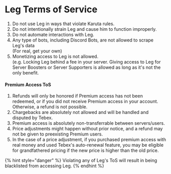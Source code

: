 # Leg Terms of Service

1. Do not use Leg in ways that violate Karuta rules.
2. Do not intentionally strain Leg and cause him to function improperly.
3. Do not automate interactions with Leg.
4. Any type of bots, including Discord Bots, are not allowed to scrape Leg's data\
   (For real, get your own)
5. Monetizing access to Leg is not allowed.\
   (e.g. Locking Leg behind a fee in your server. Giving access to Leg for Server Boosters or Server Supporters is allowed as long as it's not the only benefit.

#### Premium Access ToS

1. Refunds will only be honored if Premium access has not been redeemed, or if you did not receive Premium access in your account. Otherwise, a refund is not possible.
2. Chargebacks are absolutely not allowed and will be handled and disputed by Tebex.
3. Premium access is absolutely non-transferrable between servers/users.
4. Price adjustments might happen without prior notice, and a refund may not be given to preexisting Premium users.
5. In the case of a price adjustment, if you purchased premium access with real money and used Tebex's auto-renewal feature, you may be eligible for grandfathered pricing if the new price is higher than the old price.

{% hint style="danger" %}
Violating any of Leg's ToS will result in being blacklisted from accessing Leg.
{% endhint %}

